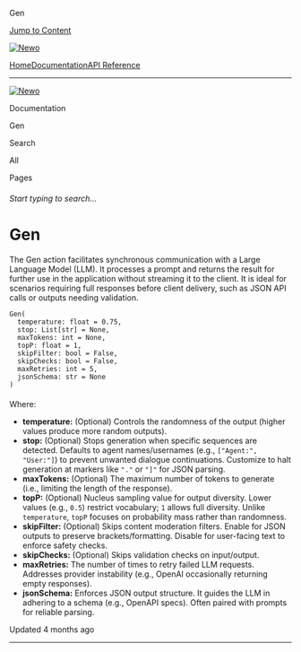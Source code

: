 Gen

[Jump to Content](#content)

[![Newo](https://files.readme.io/895bdeef8322f081f6d0f4507a17e414930dfddfddf1de452f458dc00698ca84-small-svgviewer-png-output_9.png)](/)

[Home](/)[Documentation](index.md)[API Reference](/reference)

* * *

[![Newo](https://files.readme.io/895bdeef8322f081f6d0f4507a17e414930dfddfddf1de452f458dc00698ca84-small-svgviewer-png-output_9.png)](/)

Documentation

Gen

Search

All

Pages

###### Start typing to search…

# Gen

The Gen action facilitates synchronous communication with a Large Language Model (LLM). It processes a prompt and returns the result for further use in the application without streaming it to the client. It is ideal for scenarios requiring full responses before client delivery, such as JSON API calls or outputs needing validation.

```
Gen(
  temperature: float = 0.75, 
  stop: List[str] = None, 
  maxTokens: int = None, 
  topP: float = 1, 
  skipFilter: bool = False, 
  skipChecks: bool = False, 
  maxRetries: int = 5, 
  jsonSchema: str = None
)
```

#### 

Where:

[](#where)

*   **temperature:** (Optional) Controls the randomness of the output (higher values produce more random outputs).
*   **stop:** (Optional) Stops generation when specific sequences are detected. Defaults to agent names/usernames (e.g., `["Agent:", "User:"]`) to prevent unwanted dialogue continuations. Customize to halt generation at markers like `"."` or `"]"` for JSON parsing.
*   **maxTokens:** (Optional) The maximum number of tokens to generate (i.e., limiting the length of the response).
*   **topP:** (Optional) Nucleus sampling value for output diversity. Lower values (e.g., `0.5`) restrict vocabulary; `1` allows full diversity. Unlike `temperature`, `topP` focuses on probability mass rather than randomness.
*   **skipFilter:** (Optional) Skips content moderation filters. Enable for JSON outputs to preserve brackets/formatting. Disable for user-facing text to enforce safety checks.
*   **skipChecks:** (Optional) Skips validation checks on input/output.
*   **maxRetries:** The number of times to retry failed LLM requests. Addresses provider instability (e.g., OpenAI occasionally returning empty responses).
*   **jsonSchema:** Enforces JSON output structure. It guides the LLM in adhering to a schema (e.g., OpenAPI specs). Often paired with prompts for reliable parsing.

Updated 4 months ago

* * *
